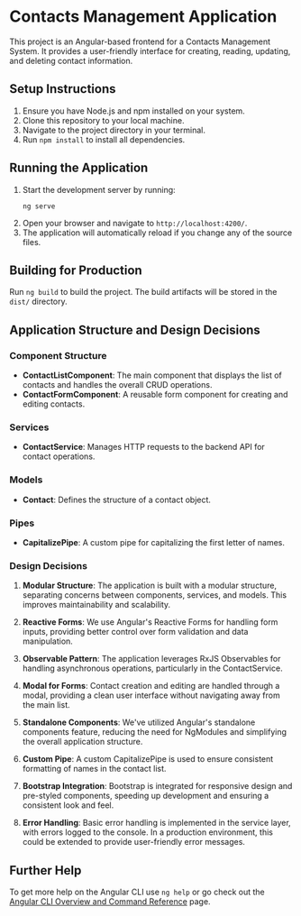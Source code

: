 # Contacts Management Application

This project is an Angular-based frontend for a Contacts Management System. It provides a user-friendly interface for creating, reading, updating, and deleting contact information.

## Setup Instructions

1. Ensure you have Node.js and npm installed on your system.
2. Clone this repository to your local machine.
3. Navigate to the project directory in your terminal.
4. Run `npm install` to install all dependencies.

## Running the Application

1. Start the development server by running:
   ```
   ng serve
   ```
2. Open your browser and navigate to `http://localhost:4200/`.
3. The application will automatically reload if you change any of the source files.

## Building for Production

Run `ng build` to build the project. The build artifacts will be stored in the `dist/` directory.

## Application Structure and Design Decisions

### Component Structure

- **ContactListComponent**: The main component that displays the list of contacts and handles the overall CRUD operations.
- **ContactFormComponent**: A reusable form component for creating and editing contacts.

### Services

- **ContactService**: Manages HTTP requests to the backend API for contact operations.

### Models

- **Contact**: Defines the structure of a contact object.

### Pipes

- **CapitalizePipe**: A custom pipe for capitalizing the first letter of names.

### Design Decisions

1. **Modular Structure**: The application is built with a modular structure, separating concerns between components, services, and models. This improves maintainability and scalability.

2. **Reactive Forms**: We use Angular's Reactive Forms for handling form inputs, providing better control over form validation and data manipulation.

3. **Observable Pattern**: The application leverages RxJS Observables for handling asynchronous operations, particularly in the ContactService.

4. **Modal for Forms**: Contact creation and editing are handled through a modal, providing a clean user interface without navigating away from the main list.

5. **Standalone Components**: We've utilized Angular's standalone components feature, reducing the need for NgModules and simplifying the overall application structure.

6. **Custom Pipe**: A custom CapitalizePipe is used to ensure consistent formatting of names in the contact list.

7. **Bootstrap Integration**: Bootstrap is integrated for responsive design and pre-styled components, speeding up development and ensuring a consistent look and feel.

8. **Error Handling**: Basic error handling is implemented in the service layer, with errors logged to the console. In a production environment, this could be extended to provide user-friendly error messages.

## Further Help

To get more help on the Angular CLI use `ng help` or go check out the [Angular CLI Overview and Command Reference](https://angular.dev/tools/cli) page.